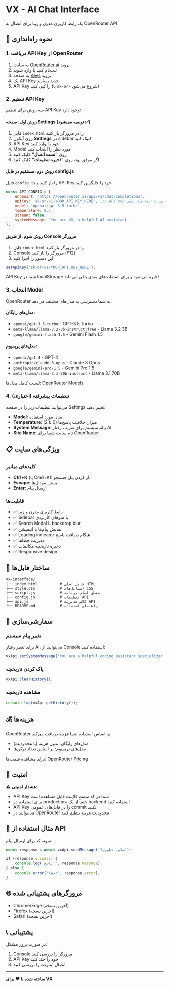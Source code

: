 # VX - AI Chat Interface

یک رابط کاربری مدرن و زیبا برای اتصال به OpenRouter API

## 🚀 نحوه راه‌اندازی

### 1. دریافت API Key از OpenRouter

1. به سایت [OpenRouter.ai](https://openrouter.ai) بروید
2. ثبت‌نام کنید یا وارد شوید
3. به صفحه [Keys](https://openrouter.ai/keys) بروید
4. یک API Key جدید بسازید
5. API Key را کپی کنید (با `sk-or-` شروع می‌شود)

### 2. تنظیم API Key

سه روش برای تنظیم API Key وجود دارد:

#### روش اول: صفحه Settings (توصیه می‌شود ✅)
1. فایل `index.html` را در مرورگر باز کنید
2. روی آیکون **Settings** در sidebar کلیک کنید
3. API Key خود را وارد کنید
4. Model مورد نظر را انتخاب کنید
5. روی **"تست اتصال"** کلیک کنید
6. اگر موفق بود، روی **"ذخیره تنظیمات"** کلیک کنید

#### روش دوم: مستقیم در فایل config.js
فایل `config.js` را باز کنید و API Key خود را جایگزین کنید:

```javascript
const API_CONFIG = {
    endpoint: 'https://openrouter.ai/api/v1/chat/completions',
    apiKey: 'sk-or-v1-YOUR_API_KEY_HERE',  // API Key خود را اینجا قرار دهید
    model: 'openai/gpt-3.5-turbo',
    temperature: 0.7,
    stream: false,
    systemMessage: 'You are VX, a helpful AI assistant.'
};
```

#### روش سوم: از طریق Console مرورگر
1. فایل `index.html` را در مرورگر باز کنید
2. Console مرورگر را باز کنید (F12)
3. این دستور را اجرا کنید:

```javascript
setApiKey('sk-or-v1-YOUR_API_KEY_HERE');
```

API Key شما در localStorage ذخیره می‌شود و برای استفاده‌های بعدی باقی می‌ماند.

### 3. انتخاب Model

OpenRouter به شما دسترسی به مدل‌های مختلف می‌دهد:

#### مدل‌های رایگان:
- `openai/gpt-3.5-turbo` - GPT-3.5 Turbo
- `meta-llama/llama-3.2-3b-instruct:free` - Llama 3.2 3B
- `google/gemini-flash-1.5` - Gemini Flash 1.5

#### مدل‌های پریمیوم:
- `openai/gpt-4` - GPT-4
- `anthropic/claude-3-opus` - Claude 3 Opus
- `google/gemini-pro-1.5` - Gemini Pro 1.5
- `meta-llama/llama-3.1-70b-instruct` - Llama 3.1 70B

لیست کامل مدل‌ها: [OpenRouter Models](https://openrouter.ai/models)

### 4. تنظیمات پیشرفته (اختیاری)

می‌توانید تنظیمات زیر را در صفحه Settings تغییر دهید:

- **Model**: مدل مورد استفاده
- **Temperature**: میزان خلاقیت پاسخ‌ها (0 تا 2)
- **System Message**: پیام سیستم برای تعریف رفتار AI
- **Site Name**: نام سایت شما برای OpenRouter

## 📋 ویژگی‌های سایت

### کلیدهای میانبر
- **Ctrl+K** (یا Cmd+K): باز کردن پنل جستجو
- **Escape**: بستن مودال‌ها
- **Enter**: ارسال پیام

### قابلیت‌ها
- ✅ رابط کاربری مدرن و زیبا
- ✅ Sidebar با منوهای کاربردی
- ✅ Search Modal با backdrop blur
- ✅ نمایش پیام‌ها با انیمیشن
- ✅ Loading indicator هنگام دریافت پاسخ
- ✅ مدیریت خطاها
- ✅ ذخیره تاریخچه مکالمات
- ✅ Responsive design

## 🔧 ساختار فایل‌ها

```
vx-interface/
├── index.html          # فایل اصلی HTML
├── style.css           # استایل‌های CSS
├── script.js           # منطق اصلی برنامه
├── config.js           # تنظیمات API
├── api.js              # کلاس مدیریت API
└── README.md           # راهنمای استفاده
```

## 🎨 سفارشی‌سازی

### تغییر پیام سیستم
برای تغییر رفتار AI، می‌توانید از Console استفاده کنید:

```javascript
vxApi.setSystemMessage('You are a helpful coding assistant specialized in JavaScript.');
```

### پاک کردن تاریخچه
```javascript
vxApi.clearHistory();
```

### مشاهده تاریخچه
```javascript
console.log(vxApi.getHistory());
```

## 💰 هزینه‌ها

OpenRouter بر اساس استفاده شما هزینه دریافت می‌کند:
- مدل‌های رایگان: بدون هزینه (با محدودیت)
- مدل‌های پریمیوم: بر اساس تعداد توکن‌ها

برای مشاهده قیمت‌ها: [OpenRouter Pricing](https://openrouter.ai/models)

## 🔐 امنیت

⚠️ **هشدار امنیتی**: 
- API Key شما در کد سمت کلاینت قابل مشاهده است
- برای استفاده در production، حتماً از یک backend استفاده کنید
- API Key را در فایل‌های عمومی commit نکنید
- می‌توانید در OpenRouter محدودیت هزینه تنظیم کنید

## 📝 مثال استفاده از API

نمونه کد برای ارسال پیام:

```javascript
const response = await vxApi.sendMessage('سلام، چطوری؟');

if (response.success) {
    console.log('پاسخ:', response.message);
} else {
    console.error('خطا:', response.error);
}
```

## 🌐 مرورگرهای پشتیبانی شده

- Chrome/Edge (آخرین نسخه)
- Firefox (آخرین نسخه)
- Safari (آخرین نسخه)

## 📞 پشتیبانی

در صورت بروز مشکل:
1. Console مرورگر را بررسی کنید
2. API Key خود را چک کنید
3. اتصال اینترنت را بررسی کنید

---

**ساخته شده با ❤️ برای VX**
